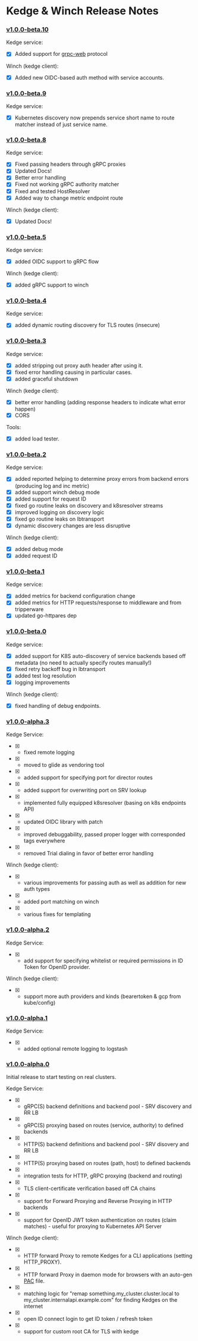 # Kedge & Winch Release Notes

### [v1.0.0-beta.10](https://github.com/improbable-eng/kedge/releases/tag/v1.0.0-beta.10)
Kedge service:
* [x] Added support for [grpc-web](https://github.com/improbable-eng/grpc-web) protocol

Winch (kedge client):
* [x] Added new OIDC-based auth method with service accounts.

### [v1.0.0-beta.9](https://github.com/improbable-eng/kedge/releases/tag/v1.0.0-beta.9)
Kedge service:
* [x] Kubernetes discovery now prepends service short name to route matcher instead of just service name.

### [v1.0.0-beta.8](https://github.com/improbable-eng/kedge/releases/tag/v1.0.0-beta.8)
Kedge service:
* [x] Fixed passing headers through gRPC proxies
* [x] Updated Docs!
* [x] Better error handling
* [x] Fixed not working gRPC authority matcher
* [x] Fixed and tested HostResolver
* [x] Added way to change metric endpoint route

Winch (kedge client):
* [x] Updated Docs!

### [v1.0.0-beta.5](https://github.com/improbable-eng/kedge/releases/tag/v1.0.0-beta.5)
Kedge service:
* [x] added OIDC support to gRPC flow

Winch (kedge client):
* [x] added gRPC support to winch

### [v1.0.0-beta.4](https://github.com/improbable-eng/kedge/releases/tag/v1.0.0-beta.4)
Kedge service:
* [x] added dynamic routing discovery for TLS routes (insecure) 

### [v1.0.0-beta.3](https://github.com/improbable-eng/kedge/releases/tag/v1.0.0-beta.3)
Kedge service:
* [x] added stripping out proxy auth header after using it.
* [x] fixed error handling causing in particular cases.
* [x] added graceful shutdown 

Winch (kedge client):
* [x] better error handling (adding response headers to indicate what error happen)
* [x] CORS

Tools: 
* [x] added load tester.

### [v1.0.0-beta.2](https://github.com/improbable-eng/kedge/releases/tag/v1.0.0-beta.2)
Kedge service:
* [x] added reported helping to determine proxy errors from backend errors (producing log and inc metric)
* [x] added support winch debug mode
* [x] added support for request ID
* [x] fixed go routine leaks on discovery and k8sresolver streams
* [x] improved logging on discovery logic
* [x] fixed go routine leaks on lbtransport
* [x] dynamic discovery changes are less disruptive 

Winch (kedge client):
* [x] added debug mode
* [x] added request ID

### [v1.0.0-beta.1](https://github.com/improbable-eng/kedge/releases/tag/v1.0.0-beta.1)
Kedge service:
* [x] added metrics for backend configuration change
* [x] added metrics for HTTP requests/response to middleware and from tripperware
* [x] updated go-httpares dep  

### [v1.0.0-beta.0](https://github.com/improbable-eng/kedge/releases/tag/v1.0.0-beta.0)
Kedge service:
* [x] added support for K8S auto-discovery of service backends based off metadata (no need to actually specify routes manually!)
* [x] fixed retry backoff bug in lbtransport
* [x] added test log resolution
* [x] logging improvements

Winch (kedge client):
* [x]  fixed handling of debug endpoints.

### [v1.0.0-alpha.3](https://github.com/improbable-eng/kedge/releases/tag/v1.0.0-alpha.3)
Kedge Service:
* [x] - fixed remote logging
* [x] - moved to glide as vendoring tool
* [x] - added support for specifying port for director routes
* [x] - added support for overwriting port on SRV lookup
* [x] - implemented fully equipped k8sresolver (basing on k8s endpoints API)
* [x] - updated OIDC library with patch
* [x] - improved debuggability, passed proper logger with corresponded tags everywhere
* [x] - removed Trial dialing in favor of better error handling

Winch (kedge client):
* [x] - various improvements for passing auth as well as addition for new auth types
* [x] - added port matching on winch
* [x] - various fixes for templating

### [v1.0.0-alpha.2](https://github.com/improbable-eng/kedge/releases/tag/v1.0.0-alpha.2)
Kedge Service:
* [x] - add support for specifying whitelist or required permissions in ID Token for OpenID provider. 

Winch (kedge client):
* [x] - support more auth providers and kinds (bearertoken & gcp from kube/config)

### [v1.0.0-alpha.1](https://github.com/improbable-eng/kedge/releases/tag/v1.0.0-alpha.1)
Kedge Service:
* [x] - added optional remote logging to logstash

### [v1.0.0-alpha.0](https://github.com/improbable-eng/kedge/releases/tag/v1.0.0-alpha.0)
Initial release to start testing on real clusters.

Kedge Service:
* [x] - gRPC(S) backend definitions and backend pool - SRV discovery and RR LB
* [x] - gRPC(S) proxying based on routes (service, authority) to defined backends
* [x] - HTTP(S) backend definitions and backend pool - SRV disovery and RR LB
* [x] - HTTP(S) proxying based on routes (path, host) to defined backends
* [x] - integration tests for HTTP, gRPC proxying (backend and routing)
* [x] - TLS client-certificate verification based off CA chains
* [x] - support for Forward Proxying and Reverse Proxying in HTTP backends
* [x] - support for OpenID JWT token authentication on routes (claim matches) - useful for proxying to Kubernetes API Server

Winch (kedge client):
* [x] - HTTP forward Proxy to remote Kedges for a CLI applications (setting HTTP_PROXY).
* [x] - HTTP forward Proxy in daemon mode for browsers with an auto-gen [PAC](https://en.wikipedia.org/wiki/Proxy_auto-config) file.
* [x] - matching logic for "remap something.my_cluster.cluster.local to my_cluster.internalapi.example.com" for finding Kedges on the internet
* [x] - open ID connect login to get ID token / refresh token
* [x] - support for custom root CA for TLS with kedge